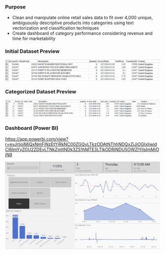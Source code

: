### Purpose 

- Clean and manipulate online retail sales data to fit over 4,000 unique, ambiguously descriptive products into categories using text vectorization and classification techniques
- Create dashboard of category performance considering revenue and time for marketability

### Initial Dataset Preview 

![](images/startdata_screenshot.png)

### Categorized Dataset Preview

![](images/newdata_screenshot.png)

### Dashboard (Power BI)
https://app.powerbi.com/view?r=eyJrIjoiMjQxNmFiNzEtYjRkNC00ZGQyLTkzODAtNThhNDQxZjJiOGIxIiwidCI6ImYyZGU2ZDEyLTNkZmItNDk3ZS1hMTE3LTlkODRjNDU5OWZlYiIsImMiOjN9

![](images/Screenshot%202021-04-27%20160639.png)

